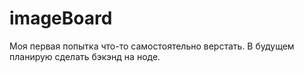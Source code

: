 # imageBoard
Моя первая попытка что-то самостоятельно верстать.
В будущем планирую сделать бэкэнд на ноде.
